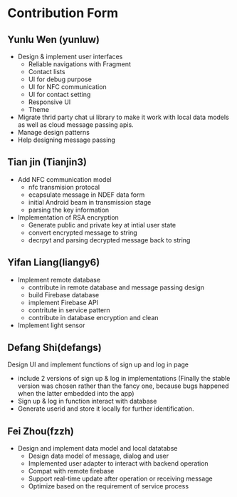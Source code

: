 # Contribution Form

## Yunlu Wen (yunluw)
- Design & implement user interfaces
  - Reliable navigations with Fragment
  - Contact lists 
  - UI for debug purpose
  - UI for NFC communication
  - UI for contact setting
  - Responsive UI
  - Theme
- Migrate thrid party chat ui library to make it work with local data models as well as cloud message passing apis.
- Manage design patterns
- Help designing message passing
## Tian jin (Tianjin3)
- Add NFC communication model
  - nfc transmision protocal
  - ecapsulate message in NDEF data form
  - initial Android beam in transmission stage
  - parsing the key information
- Implementation of RSA encryption
  - Generate public and private key at intial user state
  - convert encrypted message to string
  - decrpyt and parsing decrypted message back to string
  
## Yifan Liang(liangy6)
- Implement remote database
  - contribute in remote database and message passing design
  - build Firebase database
  - implement Firebase API
  - contritute in service pattern
  - contribute in database encryption and clean
- Implement light sensor
## Defang Shi(defangs)
Design UI and implement functions of sign up and log in page
- include 2 versions of sign up & log in implementations (Finally the stable version was chosen rather than the fancy one, because bugs happened when the latter embedded into the app)
- Sign up & log in function interact with database
- Generate userid and store it locally for further identification.

## Fei Zhou(fzzh)
- Design and implement data model and local datatabse
  - Design data model of message, dialog and user
  - Implemented user adapter to interact with backend operation
  - Compat with remote firebase
  - Support real-time update after operation or receiving message
  - Optimize based on the requirement of service process
